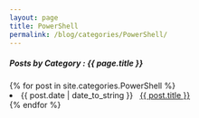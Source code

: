```yaml
---
layout: page
title: PowerShell
permalink: /blog/categories/PowerShell/
---
```


<h5> Posts by Category : {{ page.title }} </h5>

<div class="card">
{% for post in site.categories.PowerShell %}
 <li class="category-posts"><span>{{ post.date | date_to_string }}</span> &nbsp; <a href="{{ post.url }}">{{ post.title }}</a></li>
{% endfor %}
</div>